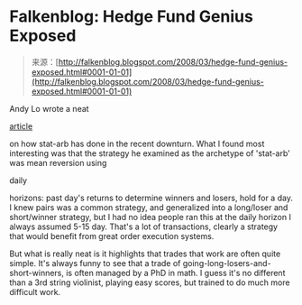 <!--yml
category: 未分类
date: 2024-05-12 23:26:20
-->

# Falkenblog: Hedge Fund Genius Exposed

> 来源：[http://falkenblog.blogspot.com/2008/03/hedge-fund-genius-exposed.html#0001-01-01](http://falkenblog.blogspot.com/2008/03/hedge-fund-genius-exposed.html#0001-01-01)

Andy Lo wrote a neat

[article](http://web.mit.edu/alo/www/)

on how stat-arb has done in the recent downturn. What I found most interesting was that the strategy he examined as the archetype of 'stat-arb' was mean reversion using

daily

horizons: past day's returns to determine winners and losers, hold for a day. I knew pairs was a common strategy, and generalized into a long/loser and short/winner strategy, but I had no idea people ran this at the daily horizon I always assumed 5-15 day. That's a lot of transactions, clearly a strategy that would benefit from great order execution systems.

But what is really neat is it highlights that trades that work are often quite simple. It's always funny to see that a trade of going-long-losers-and-short-winners, is often managed by a PhD in math. I guess it's no different than a 3rd string violinist, playing easy scores, but trained to do much more difficult work.